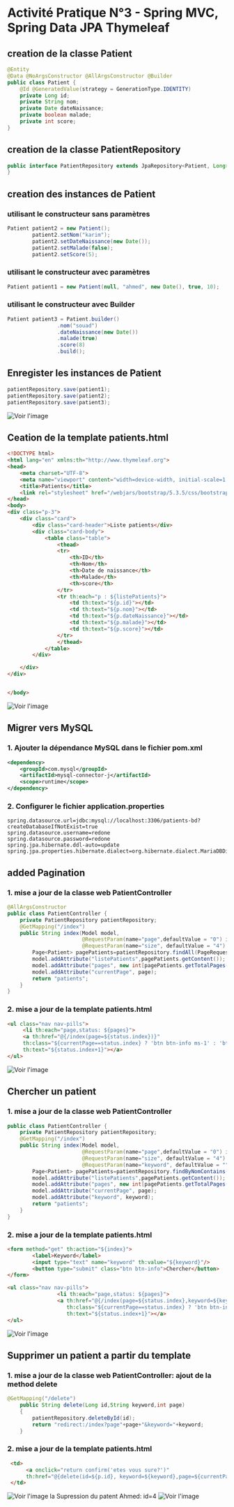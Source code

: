 # Activité Pratique N°3 - Spring MVC, Spring Data JPA Thymeleaf

## creation de la classe Patient

```java
@Entity
@Data @NoArgsConstructor @AllArgsConstructor @Builder
public class Patient {
    @Id @GeneratedValue(strategy = GenerationType.IDENTITY)
    private Long id;
    private String nom;
    private Date dateNaissance;
    private boolean malade;
    private int score;
}
```
## creation de la classe PatientRepository

```java
public interface PatientRepository extends JpaRepository<Patient, Long> {
}
```
## creation des instances de Patient
### utilisant le constructeur sans paramètres
```java
Patient patient2 = new Patient();
		patient2.setNom("karim");
		patient2.setDateNaissance(new Date());
		patient2.setMalade(false);
		patient2.setScore(5);
```
### utilisant le constructeur avec paramètres
```java
Patient patient1 = new Patient(null, "ahmed", new Date(), true, 10);
```
### utilisant le constructeur avec Builder
```java
Patient patient3 = Patient.builder()
				.nom("souad")
				.dateNaissance(new Date())
				.malade(true)
				.score(8)
				.build();
```
## Enregister les instances de Patient
```java
patientRepository.save(patient1);
patientRepository.save(patient2);
patientRepository.save(patient3);
```
![Voir l'image](/images/addPatients.png)

## Ceation de la template patients.html
```html
<!DOCTYPE html>
<html lang="en" xmlns:th="http://www.thymeleaf.org">
<head>
    <meta charset="UTF-8">
    <meta name="viewport" content="width=device-width, initial-scale=1.0">
    <title>Patients</title>
    <link rel="stylesheet" href="/webjars/bootstrap/5.3.5/css/bootstrap.min.css">
</head>
<body>
<div class="p-3">
    <div class="card">
        <div class="card-header">Liste patients</div>
        <div class="card-body">
            <table class="table">
                <thead>
                <tr>
                    <th>ID</th>
                    <th>Nom</th>
                    <th>Date de naissance</th>
                    <th>Malade</th>
                    <th>score</th>
                </tr>
                <tr th:each="p : ${listePatients}">
                    <td th:text="${p.id}"></td>
                    <td th:text="${p.nom}"></td>
                    <td th:text="${p.dateNaissance}"></td>
                    <td th:text="${p.malade}"></td>
                    <td th:text="${p.score}"></td>
                </tr>
                </thead>
            </table>
        </div>

    </div>
</div>


</body>
```
![Voir l'image](/images/listePatients.png)

## Migrer vers MySQL
### 1. Ajouter la dépendance MySQL dans le fichier pom.xml
```xml
<dependency>
    <groupId>com.mysql</groupId>
    <artifactId>mysql-connector-j</artifactId>
    <scope>runtime</scope>
</dependency>
```
### 2. Configurer le fichier application.properties
```properties
spring.datasource.url=jdbc:mysql://localhost:3306/patients-bd?createDatabaseIfNotExist=true
spring.datasource.username=redone
spring.datasource.password=redone
spring.jpa.hibernate.ddl-auto=update
spring.jpa.properties.hibernate.dialect=org.hibernate.dialect.MariaDBDialect
```
## added Pagination
### 1. mise a jour de la classe web PatientController
```java
@AllArgsConstructor
public class PatientController {
    private PatientRepository patientRepository;
    @GetMapping("/index")
    public String index(Model model,
                        @RequestParam(name="page",defaultValue = "0") int page,
                        @RequestParam(name="size", defaultValue = "4") int size){
        Page<Patient> pagePatients=patientRepository.findAll(PageRequest.of(page,size));
        model.addAttribute("listePatients",pagePatients.getContent());
        model.addAttribute("pages", new int[pagePatients.getTotalPages()]);
        model.addAttribute("currentPage", page);
        return "patients";
    }
}
```
### 2. mise a jour de la template patients.html
```html
<ul class="nav nav-pills">
     <li th:each="page,status: ${pages}">
     <a th:href="@{/index(page=${status.index})}" 
     th:class="${currentPage==status.index} ? 'btn btn-info ms-1' : 'btn btn-outline-info ms-1'"
     th:text="${status.index+1}"></a>
</ul>
```
![Voir l'image](/images/pagination.png)

## Chercher un patient
### 1. mise a jour de la classe web PatientController
```java
public class PatientController {
    private PatientRepository patientRepository;
    @GetMapping("/index")
    public String index(Model model,
                        @RequestParam(name="page",defaultValue = "0") int page,
                        @RequestParam(name="size", defaultValue = "4") int size,
                        @RequestParam(name="keyword", defaultValue = "") String keyword){
        Page<Patient> pagePatients=patientRepository.findByNomContains(keyword, PageRequest.of(page, size));
        model.addAttribute("listePatients",pagePatients.getContent());
        model.addAttribute("pages", new int[pagePatients.getTotalPages()]);
        model.addAttribute("currentPage", page);
        model.addAttribute("keyword", keyword);
        return "patients";
    }
}
```
### 2. mise a jour de la template patients.html
```html
<form method="get" th:action="${index}">
        <label>Keyword</label>
        <input type="text" name="keyword" th:value="${keyword}"/>
        <button type="submit" class="btn btn-info">Chercher</button>
</form>

<ul class="nav nav-pills">
                <li th:each="page,status: ${pages}">
                <a th:href="@{/index(page=${status.index},keyword=${keyword})}"
                   th:class="${currentPage==status.index} ? 'btn btn-info ms-1' : 'btn btn-outline-info ms-1'"
                   th:text="${status.index+1}"></a>
</ul>
```
![Voir l'image](/images/chercher.png)

## Supprimer un patient a partir du template
### 1. mise a jour de la classe web PatientController: ajout de la method delete
```java
@GetMapping("/delete")
    public String delete(Long id,String keyword,int page)
    {
        patientRepository.deleteById(id);
        return "redirect:/index?page"+page+"&keyword="+keyword;
    }

```
### 2. mise a jour de la template patients.html
```html
 <td>
      <a onclick="return confirm('etes vous sure?')"
      th:href="@{delete(id=${p.id}, keyword=${keyword},page=${currentPage})}" class="btn btn-danger">Delete</a>
 </td>

```
![Voir l'image](/images/delete1.png)
la Supression du patent Ahmed: id=4
![Voir l'image](/images/delete2.png)




